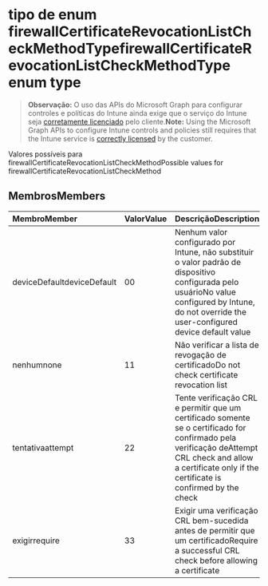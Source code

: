 # <a name="firewallcertificaterevocationlistcheckmethodtype-enum-type"></a><span data-ttu-id="1c207-101">tipo de enum firewallCertificateRevocationListCheckMethodType</span><span class="sxs-lookup"><span data-stu-id="1c207-101">firewallCertificateRevocationListCheckMethodType enum type</span></span>

> <span data-ttu-id="1c207-102">**Observação:** O uso das APIs do Microsoft Graph para configurar controles e políticas do Intune ainda exige que o serviço do Intune seja [corretamente licenciado](https://go.microsoft.com/fwlink/?linkid=839381) pelo cliente.</span><span class="sxs-lookup"><span data-stu-id="1c207-102">**Note:** Using the Microsoft Graph APIs to configure Intune controls and policies still requires that the Intune service is [correctly licensed](https://go.microsoft.com/fwlink/?linkid=839381) by the customer.</span></span>

<span data-ttu-id="1c207-103">Valores possíveis para firewallCertificateRevocationListCheckMethod</span><span class="sxs-lookup"><span data-stu-id="1c207-103">Possible values for firewallCertificateRevocationListCheckMethod</span></span>
## <a name="members"></a><span data-ttu-id="1c207-104">Membros</span><span class="sxs-lookup"><span data-stu-id="1c207-104">Members</span></span>
|<span data-ttu-id="1c207-105">Membro</span><span class="sxs-lookup"><span data-stu-id="1c207-105">Member</span></span>|<span data-ttu-id="1c207-106">Valor</span><span class="sxs-lookup"><span data-stu-id="1c207-106">Value</span></span>|<span data-ttu-id="1c207-107">Descrição</span><span class="sxs-lookup"><span data-stu-id="1c207-107">Description</span></span>|
|:---|:---|:---|
|<span data-ttu-id="1c207-108">deviceDefault</span><span class="sxs-lookup"><span data-stu-id="1c207-108">deviceDefault</span></span>|<span data-ttu-id="1c207-109">0</span><span class="sxs-lookup"><span data-stu-id="1c207-109">0</span></span>|<span data-ttu-id="1c207-110">Nenhum valor configurado por Intune, não substituir o valor padrão de dispositivo configurada pelo usuário</span><span class="sxs-lookup"><span data-stu-id="1c207-110">No value configured by Intune, do not override the user-configured device default value</span></span>|
|<span data-ttu-id="1c207-111">nenhum</span><span class="sxs-lookup"><span data-stu-id="1c207-111">none</span></span>|<span data-ttu-id="1c207-112">1</span><span class="sxs-lookup"><span data-stu-id="1c207-112">1</span></span>|<span data-ttu-id="1c207-113">Não verificar a lista de revogação de certificado</span><span class="sxs-lookup"><span data-stu-id="1c207-113">Do not check certificate revocation list</span></span>|
|<span data-ttu-id="1c207-114">tentativa</span><span class="sxs-lookup"><span data-stu-id="1c207-114">attempt</span></span>|<span data-ttu-id="1c207-115">2</span><span class="sxs-lookup"><span data-stu-id="1c207-115">2</span></span>|<span data-ttu-id="1c207-116">Tente verificação CRL e permitir que um certificado somente se o certificado for confirmado pela verificação de</span><span class="sxs-lookup"><span data-stu-id="1c207-116">Attempt CRL check and allow a certificate only if the certificate is confirmed by the check</span></span>|
|<span data-ttu-id="1c207-117">exigir</span><span class="sxs-lookup"><span data-stu-id="1c207-117">require</span></span>|<span data-ttu-id="1c207-118">3</span><span class="sxs-lookup"><span data-stu-id="1c207-118">3</span></span>|<span data-ttu-id="1c207-119">Exigir uma verificação CRL bem-sucedida antes de permitir que um certificado</span><span class="sxs-lookup"><span data-stu-id="1c207-119">Require a successful CRL check before allowing a certificate</span></span>|



